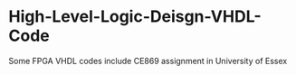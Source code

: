 # High-Level-Logic-Deisgn-VHDL-Code
Some FPGA VHDL codes
include CE869 assignment in University of Essex
